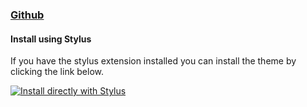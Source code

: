 ### [Github](https://github.com)

#### Install using Stylus

If you have the stylus extension installed you can install the theme by clicking the link below.

[![Install directly with Stylus](https://img.shields.io/badge/Install%20directly%20with-Stylus-00adad.svg)](https://github.com/GlowingUmbreon/dracula-github/raw/master/style.user.css)

